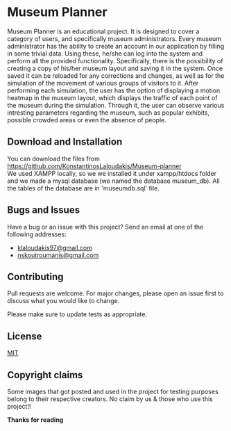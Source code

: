 # Museum Planner

Museum Planner is an educational project. It is designed to cover a category of users, and specifically museum administrators.
Every museum administrator has the ability to create an account in our application by filling in some trivial data. Using these, he/she can log into the system and perform all the provided functionality. Specifically, there is the possibility of creating a copy of his/her museum layout and saving it in the system. Once saved it can be reloaded for any corrections and changes, as well as for the simulation of the movement of various groups of visitors to it. After performing each simulation, the user has the option of displaying a motion heatmap in the museum layout, which displays the traffic of each point of the museum during the simulation. Through it, the user can observe various intresting parameters regarding the museum, such as popular exhibits, possible crowded areas or even the absence of people.


## Download and Installation

You can download the files from https://github.com/KonstantinosLaloudakis/Museum-planner
<br> We used XAMPP locally, so we we installed it under xampp/htdocs folder and we made a mysql database (we named the database museum_db).
All the tables of the database are in 'museumdb.sql' file.

## Bugs and Issues
Have a bug or an issue with this project? Send an email at one of the following addresses:
* klaloudakis97@gmail.com
* nskoutroumanis@gmail.com

## Contributing
Pull requests are welcome. For major changes, please open an issue first to discuss what you would like to change.

Please make sure to update tests as appropriate.

## License
[MIT](https://choosealicense.com/licenses/mit/)

## Copyright claims
Some images that got posted and used in the project for testing purposes belong to their respective creators. No claim by us & those who use this project!!

**Thanks for reading**


